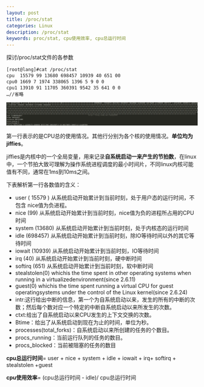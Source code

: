 ```yaml
---
layout: post
title: /proc/stat
categories: Linux
description: /proc/stat
keywords: proc/stat, cpu使用效率, cpu总运行时间
---
```


探讨/proc/stat文件的各参数

```shell
[root@lang]#cat /proc/stat 
cpu  15579 99 13680 698457 10939 40 651 00
cpu0 1669 7 1974 338065 1396 5 9 0 0
cpu1 13910 91 11705 360391 9542 35 641 0 0
…//省略
```
![](/images/posts/2015-08-12-linux-proc-stat/1.png)

第一行表示的是CPU总的使用情况。其他行分别为各个核的使用情况。**单位均为jiffies**。
 
jiffies是内核中的一个全局变量，用来记录**自系统启动一来产生的节拍数**，在linux中，一个节拍大致可理解为操作系统进程调度的最小时间片，不同linux内核可能值有不同，通常在1ms到10ms之间。
 
下表解析第一行各数值的含义：
- user ( 15579 )      从系统启动开始累计到当前时刻，处于用户态的运行时间，不包含 nice值为负进程。
- nice (99)               从系统启动开始累计到当前时刻，nice值为负的进程所占用的CPU时间
- system (13680)    从系统启动开始累计到当前时刻，处于内核态的运行时间
- idle (698457)       从系统启动开始累计到当前时刻，除IO等待时间以外的其它等待时间
- iowait (10939)      从系统启动开始累计到当前时刻，IO等待时间
- irq (40)                 从系统启动开始累计到当前时刻，硬中断时间
- softirq (651)         从系统启动开始累计到当前时刻，软中断时间
- stealstolen(0) whichis the time spent in other operating systems when running in a virtualizedenvironment(since 2.6.11)
- guest(0)               whichis the time spent running a virtual  CPU  for  guest operatingsystems under the control of the Linux kernel(since 2.6.24)   
- intr:这行给出中断的信息，第一个为自系统启动以来，发生的所有的中断的次数；然后每个数对应一个特定的中断自系统启动以来所发生的次数。
- ctxt:给出了自系统启动以来CPU发生的上下文交换的次数。
- Btime：给出了从系统启动到现在为止的时间，单位为秒。
- processes(total_forks)：自系统启动以来所创建的任务的个数目。
- procs_running：当前运行队列的任务的数目。
- procs_blocked：当前被阻塞的任务的数目
     
**cpu总运行时间**= user + nice + system + idle + iowait + irq+ softirq + stealstolen +guest
     
**cpu使用效率**= (cpu总运行时间 - idle)/ cpu总运行时间


